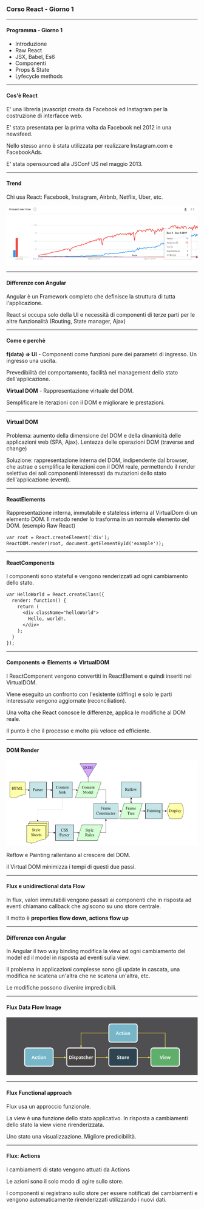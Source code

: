 ### Corso React - Giorno 1

---

#### Programma - Giorno 1

* Introduzione
* Raw React
* JSX, Babel, Es6
* Componenti
* Props & State
* Lyfecycle methods

---

#### Cos'è React

E' una libreria javascript creata da Facebook ed Instagram per la costruzione di interfacce web.

E' stata presentata per la prima volta da Facebook nel 2012 in una newsfeed.

Nello stesso anno è stata utilizzata per realizzare Instagram.com e FacebookAds.

E' stata opensourced alla JSConf US nel maggio 2013.

---

#### Trend

Chi usa React: Facebook, Instagram, Airbnb, Netflix, Uber, etc.

![Trend](/images/trend.png)

---

#### Differenze con Angular

Angular è un Framework completo che definisce la struttura di tutta l'applicazione.

React si occupa solo della UI e necessità di componenti di terze parti per le altre funzionalità (Routing, State manager, Ajax)

---

#### Come e perchè

**f(data) => UI** - Componenti come funzioni pure dei parametri di ingresso. Un ingresso una uscita.

Prevedibilità del comportamento, facilità nel management dello stato dell'applicazione.

**Virtual DOM** - Rappresentazione virtuale del DOM.

Semplificare le iterazioni con il DOM e migliorare le prestazioni.

---

#### Virtual DOM

Problema: aumento della dimensione del DOM e della dinamicità delle applicazioni web (SPA, Ajax). Lentezza delle operazioni DOM (traverse and change)

Soluzione: rappresentazione interna del DOM, indipendente dal browser, che astrae e semplifica le iterazioni con il DOM reale, permettendo il render selettivo dei soli componenti interessati da mutazioni dello stato dell'applicazione (eventi).

---

#### ReactElements

Rappresentazione interna, immutabile e stateless interna al VirtualDom di un elemento DOM. Il metodo render lo trasforma in un normale elemento del DOM. (esempio Raw React)

```
var root = React.createElement('div');
ReactDOM.render(root, document.getElementById('example'));
```

---

#### ReactComponents

I componenti sono stateful e vengono renderizzati ad ogni cambiamento dello stato.

```
var HelloWorld = React.createClass({
  render: function() {
    return (
      <div className="helloWorld">
        Hello, world!.
      </div>
    );
  }
});
```

---

#### Components => Elements => VirtualDOM

I ReactComponent vengono convertiti in ReactElement e quindi inseriti nel VirtualDOM.

Viene eseguito un confronto con l'esistente (diffing) e solo le parti interessate vengono aggiornate (reconciliation).

Una volta che React conosce le differenze, applica le modifiche al DOM reale.

Il punto è che il processo e molto più veloce ed efficiente.

---

#### DOM Render

![Trend](/images/dom-render.png)

Reflow e Painting rallentano al crescere del DOM.

il Virtual DOM minimizza i tempi di questi due passi.

---

#### Flux e unidirectional data Flow

In flux, valori immutabili vengono passati ai componenti che in risposta ad eventi chiamano callback che agiscono su uno store centrale.

Il motto è **properties flow down, actions flow up**

---

#### Differenze con Angular

In Angular il two way binding modifica la view ad ogni cambiamento del model ed il model in risposta ad eventi sulla view.

Il problema in applicazioni complesse sono gli update in cascata, una modifica ne scatena un'altra che ne scatena un'altra, etc.

Le modifiche possono divenire impredicibili.

---

#### Flux Data Flow Image

![Trend](/images/flux.png)

---

#### Flux Functional approach

Flux usa un approccio funzionale.

La view è una funzione dello stato applicativo. In risposta a cambiamenti dello stato la view viene rirenderizzata.

Uno stato una visualizzazione. Migliore predicibilità.

---

#### Flux: Actions

I cambiamenti di stato vengono attuati da Actions

Le azioni sono il solo modo di agire sullo store.

I componenti si registrano sullo store per essere notificati dei cambiamenti e vengono automaticamente rirenderizzati utilizzando i nuovi dati.
